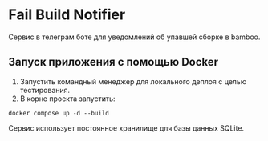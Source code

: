 # Fail Build Notifier

Сервис в телеграм боте для уведомлений об упавшей сборке в bamboo.

## Запуск приложения с помощью Docker

1. Запустить командный менеджер для локального деплоя с целью тестирования.
2. В корне проекта запустить:
```
docker compose up -d --build
```
Сервис использует постоянное хранилище для базы данных SQLite.
